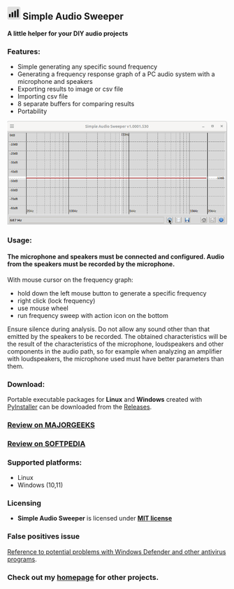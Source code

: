 ## <img src="./src/icons/sas.png" width=30> Simple Audio Sweeper
**A little helper for your DIY audio projects**

### Features:
- Simple generating any specific sound frequency
- Generating a frequency response graph of a PC audio system with a microphone and speakers
- Exporting results to image or csv file
- Importing csv file
- 8 separate buffers for comparing results
- Portability


![image info](./info/sas.gif)

### Usage:
#### The microphone and speakers must be connected and configured. Audio from the speakers must be recorded by the microphone. ####

With mouse cursor on the frequency graph:

- hold down the left mouse button to generate a specific frequency
- right click (lock frequency)
- use mouse wheel
- run frequency sweep with action icon on the bottom

Ensure silence during analysis. Do not allow any sound other than that emitted by the speakers to be recorded. The obtained characteristics will be the result of the characteristics of the microphone, loudspeakers and other components in the audio path, so for example when analyzing an amplifier with loudspeakers, the microphone used must have better parameters than them.

### Download:
Portable executable packages for **Linux** and **Windows** created with [PyInstaller](https://pyinstaller.org/en/stable) can be downloaded from the [Releases](https://github.com/PJDude/sas/releases).


### [Review on MAJORGEEKS](https://www.majorgeeks.com/files/details/simple_audio_sweeper.html)

### [Review on SOFTPEDIA](https://www.softpedia.com/get/Multimedia/Audio/Other-AUDIO-Tools/Simple-Audio-Sweeper.shtml)

### Supported platforms:

- Linux
- Windows (10,11)

### Licensing
- **Simple Audio Sweeper** is licensed under **[MIT license](./LICENSE)**

### False positives issue
[Reference to potential problems with Windows Defender and other antivirus programs](https://github.com/PJDude/dude/discussions/9).

### Check out my [homepage](https://github.com/PJDude) for other projects.
